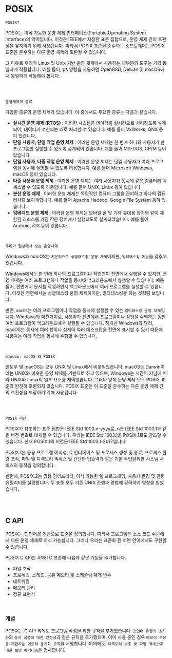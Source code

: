 # POSIX

`POSIX?`

POSIX는 이식 가능한 운영 체제 인터페이스(Portable Operating System Interface)의 약어입니다. 이것은 IEEE에서 지정한 표준 집합으로, 운영 체제 간의 호환성을 유지하기 위해 사용됩니다. 따라서 POSIX 표준을 준수하는 소프트웨어는 POSIX 표준을 준수하는 다른 운영 체제와 호환될 수 있습니다.

그 이유로 우리가 Linux 및 Unix 기반 운영 체제에서 사용하는 대부분의 도구는 거의 동일하게 작동합니다. 예를 들어, ps 명령을 사용하면 OpenBSD, Debian 및 macOS에서 동일하게 작동해야 합니다.

<br></br>

`운영체제의 종류`

다양한 종류의 운영 체제가 있습니다. 이 중에서도 주요한 종류는 다음과 같습니다.

- **실시간 운영 체제 (RTOS)** : 이러한 시스템은 데이터를 실시간으로 처리하도록 설계되어, 데이터가 수신되는 대로 처리할 수 있습니다. 예를 들어 VxWorks, QNX 등이 있습니다.
- **단일 사용자, 단일 작업 운영 체제** : 이러한 운영 체제는 한 번에 하나의 사용자가 한 프로그램만 실행할 수 있도록 설계되어 있습니다. 예를 들어 MS-DOS, CP/M 등이 있습니다.
- **단일 사용자, 다중 작업 운영 체제** : 이러한 운영 체제는 단일 사용자가 여러 프로그램을 동시에 실행할 수 있도록 허용합니다. 예를 들어 Microsoft Windows, macOS 등이 있습니다.
- **다중 사용자 운영 체제** : 이러한 운영 체제는 여러 사용자가 동시에 같은 컴퓨터에 액세스할 수 있도록 허용합니다. 예를 들어 UNIX, Linux 등이 있습니다.
- **분산 운영 체제** : 이러한 운영 체제는 독립적인 컴퓨터 그룹을 관리하고 하나의 컴퓨터처럼 보이게합니다. 예를 들어 Apache Hadoop, Google File System 등이 있습니다.
- **임베디드 운영 체제** : 이러한 운영 체제는 모바일 폰 및 기타 휴대용 장치와 같이 제한된 리소스를 가진 작은 장치에서 실행되도록 설계되었습니다. 예를 들어 Android, iOS 등이 있습니다.

<br>

`우리가 일상에서 보는 운영체제`

Windows와 macOS는 `기본적으로 싱글태스킹 운영 체제`이지만, `멀티태스킹 기능`을 갖추고 있습니다.

Windows에서는 한 번에 하나의 프로그램이나 작업만이 전면에서 실행될 수 있지만, 운영 체제는 여러 프로그램이나 작업을 동시에 백그라운드에서 실행할 수 있습니다. 예를 들어, 전면에서 문서를 작업하면서 백그라운드에서 여러 프로그램을 실행할 수 있습니다. 이것은 전면에서는 싱글태스킹 운영 체제이지만, 멀티태스킹을 하는 것처럼 보입니다.

반면, `macOS`는 여러 프로그램이나 작업을 동시에 실행할 수 있는 `멀티태스킹 운영 체제`입니다. Windows와 마찬가지로, 사용자가 전면에서 프로그램이나 작업을 수행하는 동안 여러 프로그램이 백그라운드에서 실행될 수 있습니다. 하지만 Windows와 달리, macOS는 동시에 여러 창이나 심지어 여러 데스크탑을 전면에 표시할 수 있기 때문에 사용자는 여러 작업을 동시에 수행할 수 있습니다.

<br>

`window, macOS 와 POSIX`

윈도우 및 macOS는 모두 UNIX 및 Linux에서 비롯되었습니다. macOS는 Darwin이라는 UNIX와 비슷한 운영 체제를 기반으로 하고 있으며, Windows는 시간이 지남에 따라 UNIX와 Linux의 일부 요소를 채택했습니다. 그러나 양쪽 운영 체제 모두 POSIX 표준과 완전히 호환되지 않습니다. POSIX 표준은 이 표준을 준수하는 다른 운영 체제 간의 호환성을 보장하기 위해 사용됩니다.

<br></br>

`POSIX 버전`

POSIX가 참조하는 표준 집합은 IEEE Std 1003.n-yyyy로, n은 IEEE Std 1003.1과 같은 버전 번호로 대체될 수 있습니다. 우리는 IEEE Std 1003.1을 POSIX.1로도 참조할 수 있습니다. 현재 POSIX.1의 버전은 IEEE Std 1003.1-2017입니다.

POSIX.1은 응용 프로그램 이식성, C 인터페이스 및 프로세스 생성 및 종료, 프로세스 환경 조작, 파일 및 디렉토리 액세스 및 간단한 입출력과 같은 기본 작업을위한 시스템 서비스의 동작을 정의합니다.

반면에, POSIX.2는 명령 인터프리터, 이식 가능한 쉘 프로그래밍, 사용자 환경 및 관련 유틸리티를 설명합니다. 두 표준 모두 기존 UNIX 관행과 경험에 강력하게 영향을 받았습니다.

<br></br>

## C API

POSIX는 C 언어를 기반으로 표준을 정의합니다. 따라서 프로그램은 소스 코드 수준에서 다른 운영 체제로 이식 가능합니다. 그러나 우리는 표준화 된 어떤 언어에서도 구현할 수 있습니다.

POSIX C API는 ANSI C 표준에 다음과 같은 기능을 추가합니다.

- 파일 조작
- 프로세스, 스레드, 공유 메모리 및 스케줄링 매개 변수
- 네트워킹
- 메모리 관리
- 정규 표현식

<br>

### 개념

POSIX는 C API 외에도 프로그램 작성을 위한 규칙을 추가했습니다. `포인터 유형의 초기화`와 `동시 실행에 대한 안전성`과 같은 규칙을 추가했으며, 이미 사용 중인 경우 `메모리 수정을 제한하는 메모리 동기화 규칙`을 시행합니다. 이외에도, `디렉토리 보호 및 파일 액세스에 대한 보안 메커니즘`을 명시합니다.
